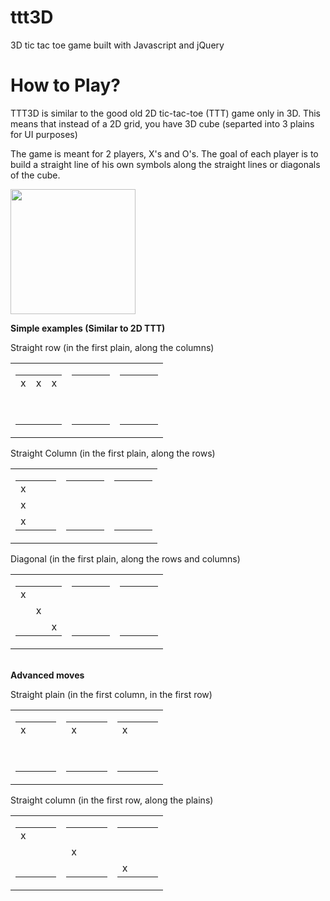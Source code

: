 # ttt3D
3D tic tac toe game built with Javascript and jQuery

# How to Play?
TTT3D is similar to the good old 2D tic-tac-toe (TTT) game only in 3D.
This means that instead of a 2D grid, you have 3D cube (separted into 3 plains for UI purposes)

The game is meant for 2 players, X's and O's. The goal of each player is to build a straight line of his own 
symbols along the straight lines or diagonals of the cube.

<img src='http://icon-park.com/imagefiles/rubiks_cube_gray.png' height="200">

<b>Simple examples (Similar to 2D TTT)</b>

Straight row (in the first plain, along the columns)

<table>
<tr>
<td>
  <table>
  <tr><td>x</td><td>x</td><td>x</td></tr>
  <tr><td>&nbsp;</td><td>&nbsp;</td><td>&nbsp;</td></tr>
  <tr><td>&nbsp;</td><td>&nbsp;</td><td>&nbsp;</td></tr>
  </table>
</td>
<td>
  <table>
  <tr><td>&nbsp;</td><td>&nbsp;</td><td>&nbsp;</td></tr>
  <tr><td>&nbsp;</td><td>&nbsp;</td><td>&nbsp;</td></tr>
  <tr><td>&nbsp;</td><td>&nbsp;</td><td>&nbsp;</td></tr>
  </table>
</td>
<td>
  <table>
  <tr><td>&nbsp;</td><td>&nbsp;</td><td>&nbsp;</td></tr>
  <tr><td>&nbsp;</td><td>&nbsp;</td><td>&nbsp;</td></tr>
  <tr><td>&nbsp;</td><td>&nbsp;</td><td>&nbsp;</td></tr>
  </table>
</td>
</tr>
</table>


Straight Column (in the first plain, along the rows)

<table>
<tr>
<td>
  <table>
  <tr><td>x</td><td>&nbsp;</td><td>&nbsp;</td></tr>
  <tr><td>x</td><td>&nbsp;</td><td>&nbsp;</td></tr>
  <tr><td>x</td><td>&nbsp;</td><td>&nbsp;</td></tr>
  </table>
</td>
<td>
  <table>
  <tr><td>&nbsp;</td><td>&nbsp;</td><td>&nbsp;</td></tr>
  <tr><td>&nbsp;</td><td>&nbsp;</td><td>&nbsp;</td></tr>
  <tr><td>&nbsp;</td><td>&nbsp;</td><td>&nbsp;</td></tr>
  </table>
</td>
<td>
  <table>
  <tr><td>&nbsp;</td><td>&nbsp;</td><td>&nbsp;</td></tr>
  <tr><td>&nbsp;</td><td>&nbsp;</td><td>&nbsp;</td></tr>
  <tr><td>&nbsp;</td><td>&nbsp;</td><td>&nbsp;</td></tr>
  </table>
</td>
</tr>
</table>

Diagonal (in the first plain, along the rows and columns)

<table>
<tr>
<td>
  <table>
  <tr><td>x</td><td>&nbsp;</td><td>&nbsp;</td></tr>
  <tr><td>&nbsp;</td><td>x</td><td>&nbsp;</td></tr>
  <tr><td>&nbsp;</td><td>&nbsp;</td><td>x</td></tr>
  </table>
</td>
<td>
  <table>
  <tr><td>&nbsp;</td><td>&nbsp;</td><td>&nbsp;</td></tr>
  <tr><td>&nbsp;</td><td>&nbsp;</td><td>&nbsp;</td></tr>
  <tr><td>&nbsp;</td><td>&nbsp;</td><td>&nbsp;</td></tr>
  </table>
</td>
<td>
  <table>
  <tr><td>&nbsp;</td><td>&nbsp;</td><td>&nbsp;</td></tr>
  <tr><td>&nbsp;</td><td>&nbsp;</td><td>&nbsp;</td></tr>
  <tr><td>&nbsp;</td><td>&nbsp;</td><td>&nbsp;</td></tr>
  </table>
</td>
</tr>
</table>

<br>
<b>Advanced moves</b>

Straight plain (in the first column, in the first row)

<table>
<tr>
<td>
  <table>
  <tr><td>x</td><td>&nbsp;</td><td>&nbsp;</td></tr>
  <tr><td>&nbsp;</td><td>&nbsp;</td><td>&nbsp;</td></tr>
  <tr><td>&nbsp;</td><td>&nbsp;</td><td>&nbsp;</td></tr>
  </table>
</td>
<td>
  <table>
  <tr><td>x</td><td>&nbsp;</td><td>&nbsp;</td></tr>
  <tr><td>&nbsp;</td><td>&nbsp;</td><td>&nbsp;</td></tr>
  <tr><td>&nbsp;</td><td>&nbsp;</td><td>&nbsp;</td></tr>
  </table>
</td>
<td>
  <table>
  <tr><td>x</td><td>&nbsp;</td><td>&nbsp;</td></tr>
  <tr><td>&nbsp;</td><td>&nbsp;</td><td>&nbsp;</td></tr>
  <tr><td>&nbsp;</td><td>&nbsp;</td><td>&nbsp;</td></tr>
  </table>
</td>
</tr>
</table>

Straight column (in the first row, along the plains)

<table>
<tr>
<td>
  <table>
  <tr><td>x</td><td>&nbsp;</td><td>&nbsp;</td></tr>
  <tr><td>&nbsp;</td><td>&nbsp;</td><td>&nbsp;</td></tr>
  <tr><td>&nbsp;</td><td>&nbsp;</td><td>&nbsp;</td></tr>
  </table>
</td>
<td>
  <table>
  <tr><td>&nbsp;</td><td>&nbsp;</td><td>&nbsp;</td></tr>
  <tr><td>x</td><td>&nbsp;</td><td>&nbsp;</td></tr>
  <tr><td>&nbsp;</td><td>&nbsp;</td><td>&nbsp;</td></tr>
  </table>
</td>
<td>
  <table>
  <tr><td>&nbsp;</td><td>&nbsp;</td><td>&nbsp;</td></tr>
  <tr><td>&nbsp;</td><td>&nbsp;</td><td>&nbsp;</td></tr>
  <tr><td>x</td><td>&nbsp;</td><td>&nbsp;</td></tr>
  </table>
</td>
</tr>
</table>



